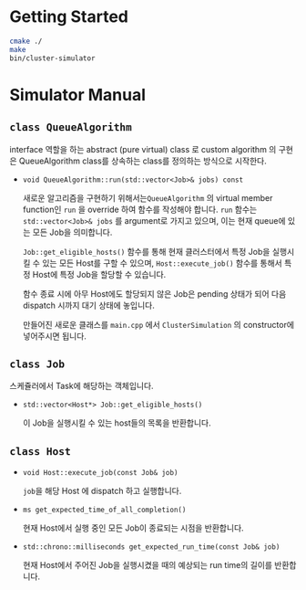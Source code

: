 # Getting Started
```bash
cmake ./
make
bin/cluster-simulator
```

# Simulator Manual

## `class QueueAlgorithm`

interface 역할을 하는 abstract (pure virtual) class 로 custom algorithm 의 구현은 QueueAlgorithm class를 상속하는 class를 정의하는 방식으로 시작한다.

- `void QueueAlgorithm::run(std::vector<Job>& jobs) const` 

  새로운 알고리즘을 구현하기 위해서는`QueueAlgorithm` 의 virtual member function인  `run` 을 override 하여 함수를 작성해야 합니다. `run` 함수는 `std::vector<Job>& jobs` 를 argument로 가지고 있으며, 이는 현재 queue에 있는 모든 Job을 의미합니다.

  `Job::get_eligible_hosts()` 함수를 통해 현재 클러스터에서 특정 Job을 실행시킬 수 있는 모든 Host를 구할 수 있으며, `Host::execute_job()` 함수를 통해서 특정 Host에 특정 Job을 할당할 수 있습니다.

  함수 종료 시에 아무 Host에도 할당되지 않은 Job은 pending 상태가 되어 다음 dispatch 시까지 대기 상태에 놓입니다.

  만들어진 새로운 클래스를 `main.cpp` 에서 `ClusterSimulation` 의 constructor에 넣어주시면 됩니다.

## `class Job`

스케쥴러에서 Task에 해당하는 객체입니다.

- `std::vector<Host*> Job::get_eligible_hosts()`

  이 Job을 실행시킬 수 있는 host들의 목록을 반환합니다.



## `class Host`

- `void Host::execute_job(const Job& job)`

  `job`을 해당 Host 에 dispatch 하고 실행합니다.

- `ms get_expected_time_of_all_completion()`

  현재 Host에서 실행 중인 모든 Job이 종료되는 시점을 반환합니다.

- `std::chrono::milliseconds get_expected_run_time(const Job& job)`

  현재 Host에서 주어진 Job을 실행시켰을 때의 예상되는 run time의 길이를 반환합니다.
